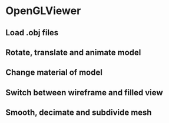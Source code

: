 # OpenGLViewer

## Load .obj files
## Rotate, translate and animate model
## Change material of model
## Switch between wireframe and filled view
## Smooth, decimate and subdivide mesh